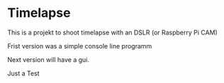 # Timelapse
This is a projekt to shoot timelapse with an DSLR (or Raspberry Pi CAM)

Frist version was a simple console line programm

Next version will have a gui.

Just a Test
